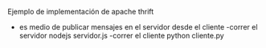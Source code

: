 Ejemplo de implementación de apache thrift
- es medio de publicar mensajes en el servidor desde el cliente
-correr el servidor 
	nodejs servidor.js
-correr el cliente
	python cliente.py
